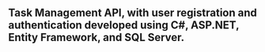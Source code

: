 ## Task Management API, with user registration and authentication developed using C#, ASP.NET, Entity Framework, and SQL Server.